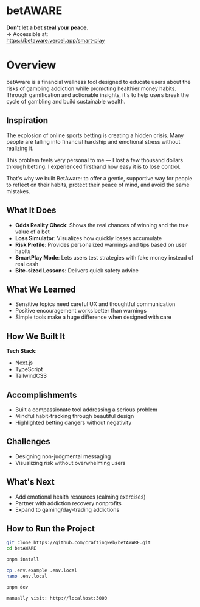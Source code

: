 # betAWARE
**Don't let a bet steal your peace.** \
→ Accessible at:\
https://betaware.vercel.app/smart-play
# Overview
betAware is a financial wellness tool designed to educate users about the risks of gambling addiction while promoting healthier money habits. Through gamification and actionable insights, it's to help users break the cycle of gambling and build sustainable wealth.
## Inspiration  
The explosion of online sports betting is creating a hidden crisis. Many people are falling into financial hardship and emotional stress without realizing it.  

This problem feels very personal to me — I lost a few thousand dollars through betting. I experienced firsthand how easy it is to lose control.  

That's why we built BetAware: to offer a gentle, supportive way for people to reflect on their habits, protect their peace of mind, and avoid the same mistakes.  

## What It Does  
- **Odds Reality Check**: Shows the real chances of winning and the true value of a bet  
- **Loss Simulator**: Visualizes how quickly losses accumulate  
- **Risk Profile**: Provides personalized warnings and tips based on user habits  
- **SmartPlay Mode**: Lets users test strategies with fake money instead of real cash  
- **Bite-sized Lessons**: Delivers quick safety advice  

## What We Learned  
- Sensitive topics need careful UX and thoughtful communication  
- Positive encouragement works better than warnings  
- Simple tools make a huge difference when designed with care  

## How We Built It  
**Tech Stack**:  
- Next.js  
- TypeScript  
- TailwindCSS  

## Accomplishments  
- Built a compassionate tool addressing a serious problem  
- Mindful habit-tracking through beautiful design  
- Highlighted betting dangers without negativity  

## Challenges  
- Designing non-judgmental messaging  
- Visualizing risk without overwhelming users  

## What's Next  
- Add emotional health resources (calming exercises)  
- Partner with addiction recovery nonprofits  
- Expand to gaming/day-trading addictions  


## How to Run the Project
```bash
git clone https://github.com/craftingweb/betAWARE.git
cd betAWARE

pnpm install

cp .env.example .env.local
nano .env.local

pnpm dev

manually visit: http://localhost:3000
